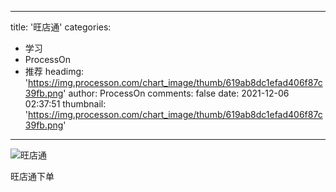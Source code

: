 
---
title: '旺店通'
categories: 
 - 学习
 - ProcessOn
 - 推荐
headimg: 'https://img.processon.com/chart_image/thumb/619ab8dc1efad406f87c39fb.png'
author: ProcessOn
comments: false
date: 2021-12-06 02:37:51
thumbnail: 'https://img.processon.com/chart_image/thumb/619ab8dc1efad406f87c39fb.png'
---

<div>   
<img class="thumb" alt="旺店通" src="https://img.processon.com/chart_image/thumb/619ab8dc1efad406f87c39fb.png" referrerpolicy="no-referrer">
<p>旺店通下单</p>  
</div>
            